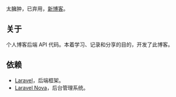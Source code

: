 太臃肿，已弃用，[新博客](https://pys.im)。

## 关于

个人博客后端 API 代码。本着学习、记录和分享的目的，开发了此博客。

## 依赖

- [Laravel](https://laravel.com)，后端框架。
- [Laravel Nova](https://nova.laravel.com)，后台管理系统。
